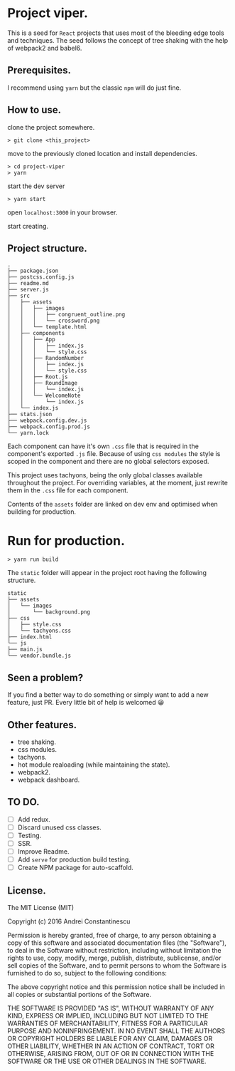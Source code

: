 # Project viper.

This is a seed for `React` projects that uses most of the bleeding edge tools and techniques.
The seed follows the concept of tree shaking with the help of webpack2 and babel6.

## Prerequisites.

I recommend using `yarn` but the classic `npm` will do just fine.

## How to use.

clone the project somewhere.
```
> git clone <this_project>
```

move to the previously cloned location and install dependencies.
```
> cd project-viper
> yarn
```

start the dev server
```
> yarn start
```

open `localhost:3000` in your browser.

start creating.

## Project structure.
```
.
├── package.json
├── postcss.config.js
├── readme.md
├── server.js
├── src
│   ├── assets
│   │   ├── images
│   │   │   ├── congruent_outline.png
│   │   │   └── crossword.png
│   │   └── template.html
│   ├── components
│   │   ├── App
│   │   │   ├── index.js
│   │   │   └── style.css
│   │   ├── RandomNumber
│   │   │   ├── index.js
│   │   │   └── style.css
│   │   ├── Root.js
│   │   ├── RoundImage
│   │   │   └── index.js
│   │   └── WelcomeNote
│   │       └── index.js
│   └── index.js
├── stats.json
├── webpack.config.dev.js
├── webpack.config.prod.js
└── yarn.lock
```
Each component can have it's own `.css` file that is required in the component's exported `.js` file. Because of using `css modules` the style is scoped in the component and there are no global selectors exposed.

This project uses tachyons, being the only global classes available throughout the project. For overriding variables, at the moment, just rewrite them in the `.css` file for each component.

Contents of the `assets` folder are linked on dev env and optimised when building for production.

# Run for production.

```
> yarn run build
```

The `static` folder will appear in the project root having the following structure.

```
static
├── assets
│   └── images
│       └── background.png
├── css
│   ├── style.css
│   └── tachyons.css
├── index.html
└── js
├── main.js
└── vendor.bundle.js
```

## Seen a problem?
If you find a better way to do something or simply want to add a new feature, just PR. Every little bit of help is welcomed 😀

## Other features.
* tree shaking.
* css modules.
* tachyons.
* hot module realoading (while maintaining the state).
* webpack2.
* webpack dashboard.

## TO DO.
- [ ] Add redux.
- [ ] Discard unused css classes.
- [ ] Testing.
- [ ] SSR.
- [ ] Improve Readme.
- [ ] Add `serve` for production build testing.
- [ ] Create NPM package for auto-scaffold.

## License.

The MIT License (MIT)

Copyright (c) 2016 Andrei Constantinescu

Permission is hereby granted, free of charge, to any person obtaining a copy of this software and associated documentation files (the "Software"), to deal in the Software without restriction, including without limitation the rights to use, copy, modify, merge, publish, distribute, sublicense, and/or sell copies of the Software, and to permit persons to whom the Software is furnished to do so, subject to the following conditions:

The above copyright notice and this permission notice shall be included in all copies or substantial portions of the Software.

THE SOFTWARE IS PROVIDED "AS IS", WITHOUT WARRANTY OF ANY KIND, EXPRESS OR IMPLIED, INCLUDING BUT NOT LIMITED TO THE WARRANTIES OF MERCHANTABILITY, FITNESS FOR A PARTICULAR PURPOSE AND NONINFRINGEMENT. IN NO EVENT SHALL THE AUTHORS OR COPYRIGHT HOLDERS BE LIABLE FOR ANY CLAIM, DAMAGES OR OTHER LIABILITY, WHETHER IN AN ACTION OF CONTRACT, TORT OR OTHERWISE, ARISING FROM, OUT OF OR IN CONNECTION WITH THE SOFTWARE OR THE USE OR OTHER DEALINGS IN THE SOFTWARE.
